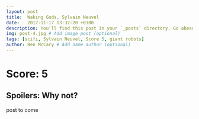 ```yaml
---
layout: post
title:  Waking Gods, Sylvain Neuvel
date:   2017-11-17 13:32:20 +0300
description: You’ll find this post in your `_posts` directory. Go ahead and edit it and re-build the site to see your changes. # Add post description (optional)
img: post-4.jpg # Add image post (optional)
tags: [scifi, Sylvain Neuvel, Score 5, giant robots]
author: Ben McCary # Add name author (optional)
---
```


# Score: 5

## Spoilers: Why not?


post to come
